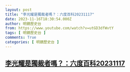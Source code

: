 ```yaml
---
layout: post
title: "李光耀是獨裁者嗎？：六度百科20231117"
date: 2023-11-16T18:30:54.000Z
author: 明鏡歷史台
from: https://www.youtube.com/watch?v=utGD3dfWvtY
tags: [ 明鏡歷史台 ]
comments: True
categories: [ 明鏡歷史台 ]
---
```

<!--1700159454000-->
[李光耀是獨裁者嗎？：六度百科20231117](https://www.youtube.com/watch?v=utGD3dfWvtY)
------

<div>

</div>

